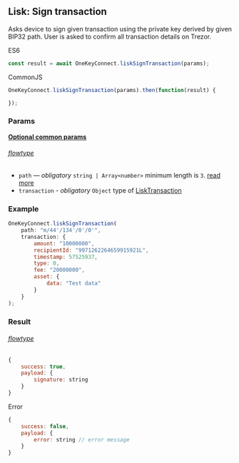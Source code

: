 
## Lisk: Sign transaction
Asks device to sign given transaction using the private key derived by given BIP32 path. User is asked to confirm all transaction
details on Trezor.

ES6
```javascript
const result = await OneKeyConnect.liskSignTransaction(params);
```

CommonJS
```javascript
OneKeyConnect.liskSignTransaction(params).then(function(result) {

});
```

### Params
[****Optional common params****](commonParams.md)
###### [flowtype](../../src/js/types/lisk.js#L121-L124)
* `path` — *obligatory* `string | Array<number>` minimum length is `3`. [read more](path.md)
* `transaction` - *obligatory* `Object` type of [LiskTransaction](../../src/js/types/lisk.js#42-L52)

### Example
```javascript
OneKeyConnect.liskSignTransaction(
    path: "m/44'/134'/0'/0'",
    transaction: {
        amount: "10000000",
        recipientId: "9971262264659915921L",
        timestamp: 57525937,
        type: 0,
        fee: "20000000",
        asset: {
            data: "Test data"
        }
    }
);
```

### Result
###### [flowtype](../../src/js/types/lisk.js#L126-L129)
```javascript
{
    success: true,
    payload: {
        signature: string
    }
}
```
Error
```javascript
{
    success: false,
    payload: {
        error: string // error message
    }
}
```
